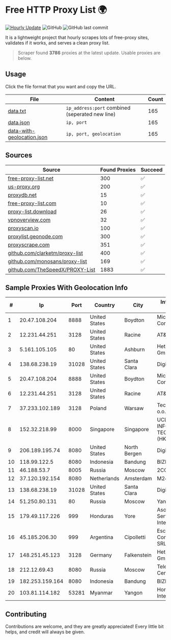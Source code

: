 
# Free HTTP Proxy List 🌍

[![Hourly Update](https://github.com/mertguvencli/http-proxy-list/actions/workflows/main.yml/badge.svg?branch=main)](https://github.com/mertguvencli/http-proxy-list/actions/workflows/main.yml)
![GitHub](https://img.shields.io/github/license/mertguvencli/http-proxy-list)
![GitHub last commit](https://img.shields.io/github/last-commit/mertguvencli/http-proxy-list)

It is a lightweight project that hourly scrapes lots of free-proxy sites, validates if it works, and serves a clean proxy list.


> Scraper found **3786** proxies at the latest update. Usable proxies are below.

## Usage

Click the file format that you want and copy the URL.


|File|Content|Count|
|----|-------|-----|
|[data.txt](https://raw.githubusercontent.com/mertguvencli/http-proxy-list/main/proxy-list/data.txt)|`ip_address:port` combined (seperated new line)|165|
|[data.json](https://raw.githubusercontent.com/mertguvencli/http-proxy-list/main/proxy-list/data.json)|`ip, port`|165|
|[data-with-geolocation.json](https://raw.githubusercontent.com/mertguvencli/http-proxy-list/main/proxy-list/data-with-geolocation.json)|`ip, port, geolocation`|165|

## Sources

|Source|Found Proxies|Succeed|
|------|-------------|-------|
|[free-proxy-list.net](https://free-proxy-list.net)|300|✅|
|[us-proxy.org](https://www.us-proxy.org)|200|✅|
|[proxydb.net](http://proxydb.net)|15|✅|
|[free-proxy-list.com](https://free-proxy-list.com/?page=&port=&type%5B%5D=http&type%5B%5D=https&up_time=0&search=Search)|10|✅|
|[proxy-list.download](https://www.proxy-list.download/HTTP)|26|✅|
|[vpnoverview.com](https://vpnoverview.com/privacy/anonymous-browsing/free-proxy-servers)|32|✅|
|[proxyscan.io](https://www.proxyscan.io)|100|✅|
|[proxylist.geonode.com](https://proxylist.geonode.com/api/proxy-list?limit=300&page=1&sort_by=lastChecked&sort_type=desc&protocols=http,https)|300|✅|
|[proxyscrape.com](https://api.proxyscrape.com/v2/?request=displayproxies&protocol=http&timeout=10000&country=all&ssl=all&anonymity=all)|351|✅|
|[github.com/clarketm/proxy-list](https://raw.githubusercontent.com/clarketm/proxy-list/master/proxy-list-raw.txt)|400|✅|
|[github.com/monosans/proxy-list](https://raw.githubusercontent.com/monosans/proxy-list/main/proxies/http.txt)|169|✅|
|[github.com/TheSpeedX/PROXY-List](https://raw.githubusercontent.com/TheSpeedX/PROXY-List/master/http.txt)|1883|✅|


## Sample Proxies With Geolocation Info

|#|Ip|Port|Country|City|Internet Service Provider|
|-|--|----|-------|----|-------------------------|
|1|20.47.108.204|8888|United States|Boydton|Microsoft Corporation|
|2|12.231.44.251|3128|United States|Racine|AT&T Services, Inc.|
|3|5.161.105.105|80|United States|Ashburn|Hetzner Online GmbH|
|4|138.68.238.19|31028|United States|Santa Clara|DigitalOcean, LLC|
|5|20.47.108.204|8888|United States|Boydton|Microsoft Corporation|
|6|12.231.44.251|3128|United States|Racine|AT&T Services, Inc.|
|7|37.233.102.189|3128|Poland|Warsaw|Techstorage sp. z o.o.|
|8|152.32.218.99|8000|Singapore|Singapore|UCLOUD INFORMATION TECHNOLOGY (HK) LIMITED|
|9|206.189.195.74|8080|United States|North Bergen|DigitalOcean, LLC|
|10|118.99.122.5|8080|Indonesia|Bandung|BIZNET|
|11|46.188.53.7|8005|Russia|Moscow|2COM|
|12|37.120.192.154|8080|Netherlands|Amsterdam|M247 Ltd|
|13|138.68.238.19|31028|United States|Santa Clara|DigitalOcean, LLC|
|14|51.250.80.131|80|Russia|Moscow|Yandex.Cloud LLC|
|15|179.49.117.226|999|Honduras|Yore|Asociacion De Servicio De Internet S. De RL.|
|16|45.185.206.30|999|Argentina|Cipolletti|Escom Comunicaciones SRL|
|17|148.251.45.123|3128|Germany|Falkenstein|Hetzner Online GmbH|
|18|212.12.69.43|8080|Russia|Moscow|Telecommunication Center Ostankino|
|19|182.253.159.164|8080|Indonesia|Bandung|BIZNET|
|20|103.81.114.182|53281|Myanmar|Yangon|Horizon Telecom International|



## Contributing

Contributions are welcome, and they are greatly appreciated! Every
little bit helps, and credit will always be given.

